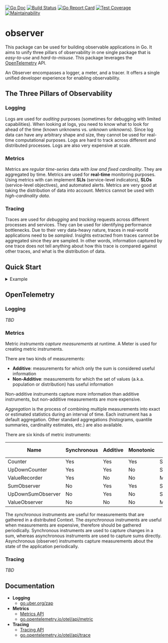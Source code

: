 [![Go Doc][godoc-image]][godoc-url]
[![Build Status][workflow-image]][workflow-url]
[![Go Report Card][goreport-image]][goreport-url]
[![Test Coverage][coverage-image]][coverage-url]
[![Maintainability][maintainability-image]][maintainability-url]

# observer

This package can be used for building observable applications in Go.
It aims to unify three pillars of observability in one single package that is _easy-to-use_ and _hard-to-misuse_.
This package leverages the [OpenTelemetry](https://opentelemetry.io) API.

An Observer encompasses a logger, a meter, and a tracer.
It offers a single unified developer experience for enabling observability.

## The Three Pillars of Observability

### Logging

Logs are used for _auditing_ purposes (sometimes for debugging with limited capabilities).
When looking at logs, you need to know what to look for ahead of the time (known unknowns vs. unknown unknowns).
Since log data can have any arbitrary shape and size, they cannot be used for real-time computational purposes.
Logs are hard to track across different and distributed processes. Logs are also very expensive at scale.

### Metrics

Metrics are _regular time-series_ data with _low and fixed cardinality_.
They are aggregated by time. Metrics are used for **real-time** monitoring purposes.
Using metrics with can implement **SLIs** (service-level indicators), **SLOs** (service-level objectives), and automated alerts.
Metrics are very good at taking the distribution of data into account.
Metrics cannot be used with _high-cardinality data_.

### Tracing

Traces are used for _debugging_ and _tracking_ requests across different processes and services.
They can be used for identifying performance bottlenecks.
Due to their very data-heavy nature, traces in real-world applications need to be _sampled_.
Insights extracted from traces cannot be aggregated since they are sampled.
In other words, information captured by one trace does not tell anything about how this trace is compared against other traces, and what is the distribution of data.

## Quick Start

<details>
  <summary>Example</summary>

```go
package main

import (
  "context"
  "net/http"
  "time"

  "github.com/moorara/observer"
  "go.opentelemetry.io/otel/api/correlation"
  "go.opentelemetry.io/otel/label"
  "go.opentelemetry.io/otel/api/metric"
  "go.uber.org/zap"
)

type instruments struct {
  reqCounter  metric.Int64Counter
  reqDuration metric.Float64ValueRecorder
}

func newInstruments(meter metric.Meter) *instruments {
  mm := metric.Must(meter)

  return &instruments{
    reqCounter:  mm.NewInt64Counter("requests_total", metric.WithDescription("the total number of requests")),
    reqDuration: mm.NewFloat64ValueRecorder("request_duration_seconds", metric.WithDescription("the duration of requests in seconds")),
  }
}

type server struct {
  observer    observer.Observer
  instruments *instruments
}

func (s *server) Handle(ctx context.Context) {
  // Tracing
  ctx, span := s.observer.Tracer().Start(ctx, "handle-request")
  defer span.End()

  start := time.Now()
  s.fetch(ctx)
  s.respond(ctx)
  duration := time.Now().Sub(start)

  labels := []label.KeyValue{
    label.String("method", "GET"),
    label.String("endpoint", "/user"),
    label.Uint("statusCode", 200),
  }

  // Metrics
  s.observer.Meter().RecordBatch(ctx, labels,
    s.instruments.reqCounter.Measurement(1),
    s.instruments.reqDuration.Measurement(duration.Seconds()),
  )

  // Logging
  s.observer.Logger().Info("request handled successfully.",
    zap.String("method", "GET"),
    zap.String("endpoint", "/user"),
    zap.Uint("statusCode", 200),
  )
}

func (s *server) fetch(ctx context.Context) {
  _, span := s.observer.Tracer().Start(ctx, "read-database")
  defer span.End()

  time.Sleep(50 * time.Millisecond)
}

func (s *server) respond(ctx context.Context) {
  _, span := s.observer.Tracer().Start(ctx, "send-response")
  defer span.End()

  time.Sleep(10 * time.Millisecond)
}

func main() {
  // Creating a new Observer and set it as the singleton
  obsv := observer.New(true, observer.Options{
    Name:        "my-service",
    Version:     "0.1.0",
    Environment: "production",
    Region:      "ca-central-1",
    Tags: map[string]string{
      "domain": "auth",
    },
    LogLevel:            "info",
    JaegerAgentEndpoint: "localhost:6831",
  })
  defer obsv.Close()

  srv := &server{
    observer:    obsv,
    instruments: newInstruments(obsv.Meter()),
  }

  // Creating a correlation context
  ctx := context.Background()
  ctx = correlation.NewContext(ctx,
    label.String("tenant", "1234"),
  )

  srv.Handle(ctx)

  // Serving metrics endpoint
  http.Handle("/metrics", obsv)
  http.ListenAndServe(":8080", nil)
}
```

Here are the logs from stdout:

```json
{"level":"info","timestamp":"2020-07-31T16:17:23.67794-04:00","caller":"example/main.go:57","message":"request handled successfully.","domain":"auth","environment":"production","logger":"my-service","region":"ca-central-1","version":"0.1.0","method":"GET","endpoint":"/user","statusCode":200}
```

And here are the metrics reported at http://localhost:8080/metrics:

```
# HELP request_duration_seconds the duration of requests in seconds
# TYPE request_duration_seconds histogram
request_duration_seconds_bucket{endpoint="/user",method="GET",statusCode="200",le="+Inf"} 1
request_duration_seconds_sum{endpoint="/user",method="GET",statusCode="200"} 0.063812057
request_duration_seconds_count{endpoint="/user",method="GET",statusCode="200"} 1
# HELP requests_total the total number of requests
# TYPE requests_total counter
requests_total{endpoint="/user",method="GET",statusCode="200"} 1
```
</details>

## OpenTelemetry

### Logging

_TBD_

### Metrics

Metric _instruments capture measurements_ at runtime. A Meter is used for creating metric instruments.

There are two kinds of measurements:

  - **Additive**: measurements for which only the sum is considered useful information
  - **Non-Additive**: measurements for which the set of values (a.k.a. population or distribution) has useful information

Non-additive instruments capture more information than additive instruments, but non-additive measurements are more expensive.

_Aggregation_ is the process of combining multiple measurements into exact or estimated statistics during an interval of time.
Each instrument has a default aggregation. Other standard aggregations (histograms, quantile summaries, cardinality estimates, etc.) are also available.

There are six kinds of metric instruments:

| Name              | Synchronous | Additive | Monotonic | Default Aggregation |
|-------------------|-------------|----------|-----------|---------------------|
| Counter           | Yes         | Yes      | Yes       | Sum                 |
| UpDownCounter     | Yes         | Yes      | No        | Sum                 |
| ValueRecorder     | Yes         | No       | No        | MinMaxSumCount      |
| SumObserver       | No          | Yes      | Yes       | Sum                 |
| UpDownSumObserver | No          | Yes      | No        | Sum                 |
| ValueObserver     | No          | No       | No        | MinMaxSumCount      |

The _synchronous_ instruments are useful for measurements that are gathered in a distributed Context.
The _asynchronous_ instruments are useful when measurements are expensive, therefore should be gathered periodically.
Synchronous instruments are used to capture changes in a sum, whereas asynchronous instruments are used to capture sums directly.
Asynchronous (observer) instruments capture measurements about the state of the application periodically.

### Tracing

_TBD_

## Documentation

  - **Logging**
    - [go.uber.org/zap](https://pkg.go.dev/go.uber.org/zap)
  - **Metrics**
    - [Metrics API](https://github.com/open-telemetry/opentelemetry-specification/blob/master/specification/metrics/api.md)
    - [go.opentelemetry.io/otel/api/metric](https://pkg.go.dev/go.opentelemetry.io/otel/api/metric)
  - **Tracing**
    - [Tracing API](https://github.com/open-telemetry/opentelemetry-specification/blob/master/specification/trace/api.md)
    - [go.opentelemetry.io/otel/api/trace](https://pkg.go.dev/go.opentelemetry.io/otel/api/trace)


[godoc-url]: https://pkg.go.dev/github.com/moorara/observer
[godoc-image]: https://godoc.org/github.com/moorara/observer?status.svg
[workflow-url]: https://github.com/moorara/observer/actions
[workflow-image]: https://github.com/moorara/observer/workflows/Main/badge.svg
[goreport-url]: https://goreportcard.com/report/github.com/moorara/observer
[goreport-image]: https://goreportcard.com/badge/github.com/moorara/observer
[coverage-url]: https://codeclimate.com/github/moorara/observer/test_coverage
[coverage-image]: https://api.codeclimate.com/v1/badges/727461eda3a578b3ccc2/test_coverage
[maintainability-url]: https://codeclimate.com/github/moorara/observer/maintainability
[maintainability-image]: https://api.codeclimate.com/v1/badges/727461eda3a578b3ccc2/maintainability
